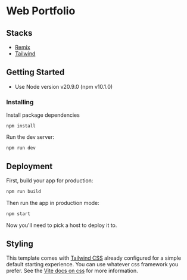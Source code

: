 # Web Portfolio

## Stacks

- [Remix](https://remix.run/)
- [Tailwind](https://tailwindcss.com/)

## Getting Started

- Use Node version v20.9.0 (npm v10.1.0)

### Installing

Install package dependencies

```shellscript
npm install
```

Run the dev server:

```shellscript
npm run dev
```

## Deployment

First, build your app for production:

```sh
npm run build
```

Then run the app in production mode:

```sh
npm start
```

Now you'll need to pick a host to deploy it to.

## Styling

This template comes with [Tailwind CSS](https://tailwindcss.com/) already configured for a simple default starting experience. You can use whatever css framework you prefer. See the [Vite docs on css](https://vitejs.dev/guide/features.html#css) for more information.

